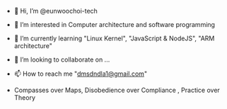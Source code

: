 - 👋 Hi, I’m @eunwoochoi-tech
- 👀 I’m interested in Computer architecture and software programming
- 🌱 I’m currently learning "Linux Kernel", "JavaScript & NodeJS", "ARM architecture"
- 💞️ I’m looking to collaborate on ...
- 📫 How to reach me "dmsdndla1@gmail.com"

- Compasses over Maps, Disobedience over Compliance , Practice over Theory
<!---
eunwoochoi-tech/eunwoochoi-tech is a ✨ special ✨ repository because its `README.md` (this file) appears on your GitHub profile.
You can click the Preview link to take a look at your changes.
--->
